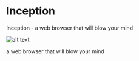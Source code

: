 # Inception

Inception - a web browser that will blow your mind

![alt text](https://github.com/jakuzar7/Inception/blob/jakuzar/assets/icons/gif/IMG_4110.GIF "Logo Title Text 1")

a web browser that will blow your mind

